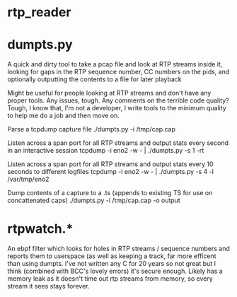 # rtp_reader 

# dumpts.py

A quick and dirty tool to take a pcap file and look at RTP streams inside it, looking for gaps in the RTP sequence number, CC numbers on the pids, and optionally outputting the contents to a file for later playback

Might be useful for people looking at RTP streams and don't have any proper tools. Any issues, tough. Any comments on the terrible code quality? Tough, I know that, I'm not a developer, I write tools to the minimum quality to help me do a job and then move on.

Parse a tcpdump capture file
  ./dumpts.py -i /tmp/cap.cap 

Listen across a span port for all RTP streams and output stats every second in an interactive session
  tcpdump -i eno2 -w - | ./dumpts.py  -s 1 -rt

Listen across a span port for all RTP streams and output stats every 10 seconds to different logfiles
  tcpdump -i eno2 -w - | ./dumpts.py  -s 4 -l /var/tmp/eno2

Dump contents of a capture to a .ts (appends to existing TS for use on concattenated caps)
  ./dumpts.py -i /tmp/cap.cap -o output


# rtpwatch.*

An ebpf filter which looks for holes in RTP streams / sequence numbers and reports them to userspace (as well as keeping a track, far more efficent than using dumpts. I've not written any C for 20 years so not great but I think (combined with BCC's lovely errors) it's secure enough. Likely has a memory leak as it doesn't time out rtp streams from memory, so every stream it sees stays forever.
